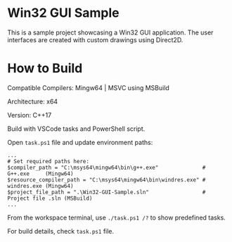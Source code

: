 
# Win32 GUI Sample

This is a sample project showcasing a Win32 GUI application. The user interfaces are created with custom drawings using Direct2D.

# How to Build
Compatible Compilers: Mingw64  | MSVC using MSBuild

Architecture: x64

Version: C++17

Build with VSCode tasks and PowerShell script.

Open `task.ps1` file and update environment paths:
```shell
...
# Set required paths here:
$compiler_path = "C:\msys64\mingw64\bin\g++.exe"              # G++.exe     (Mingw64)
$resource_compiler_path = "C:\msys64\mingw64\bin\windres.exe" # windres.exe (Mingw64)
$project_file_path = ".\Win32-GUI-Sample.sln"                 # Project file .sln (MSBuild)
...
```

From the workspace terminal, use `./task.ps1 /?` to show predefined tasks.

For build details, check `task.ps1` file.
